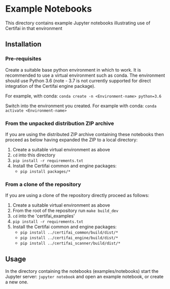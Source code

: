 # Example Notebooks

This directory contains example Jupyter notebooks illustrating use of Certifai
in that environment

## Installation


### Pre-requisites

Create a suitable base python environment in which to work.  It is recommended
to use a virtual environment such as conda.  The environment should use
Python 3.6 (note - 3.7 is not currently supported for direct integration of the
Certifai engine package).

For example, with conda:
`conda create -n <Environment-name> python=3.6`

Switch into the environment you created.  For example with conda:
`conda activate <Environment-name>`

### From the unpacked distribution ZIP archive

If you are using the distributed ZIP archive containing these notebooks then
proceed as below having expanded the ZIP to a local directory:

1. Create a suitable virtual environment as above
2. `cd` into this directory
3. `pip install -r requirements.txt`
4. Install the Certifai common and engine packages:
   * `pip install packages/*`

### From a clone of the repository

If you are using a clone of the repository directly proceed as follows:

1. Create a suitable virtual environment as above
2. From the root of the repository run `make build_dev`
3. `cd` into the 'certifai_examples'
4. `pip install -r requirements.txt`
5. Install the Certifai common and engine packages:
   * `pip install ../certifai_common/build/dist/*`
   * `pip install ../certifai_engine/build/dist/*`
   * `pip install ../certifai_scanner/build/dist/*`

## Usage

In the directory containing the notebooks (examples/notebooks) start the Jupyter server: `jupyter notebook` and open an example
notebook, or create a new one.

